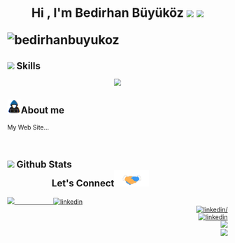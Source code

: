 



<h1 align="center"><b>Hi , I'm Bedirhan Büyüköz </b><img src="https://media.giphy.com/media/hvRJCLFzcasrR4ia7z/giphy.gif" width="31">
<img src="https://user-images.githubusercontent.com/73097560/115834477-dbab4500-a447-11eb-908a-139a6edaec5c.gif">
<p align="left"> <img src="https://komarev.com/ghpvc/?username=bedirhanbuyukoz&label=Profile%20views&color=0e75b6&style=flat" alt="bedirhanbuyukoz"/></p>

## <img src="https://media2.giphy.com/media/QssGEmpkyEOhBCb7e1/giphy.gif?cid=ecf05e47a0n3gi1bfqntqmob8g9aid1oyj2wr3ds3mg700bl&rid=giphy.gif" width ="25"><b> Skills</b>


<p align="center">
<a href="https://github.com/DenverCoder1/readme-typing-svg"><img src="https://readme-typing-svg.herokuapp.com?font=Time+New+Roman&color=cyan&size=25&center=true&vCenter=true&width=600&height=100&lines=Software+Engineer;Full+Stack+Developer"></a>
</p>

	
## <picture><img src = "https://github.com/0xAbdulKhalid/0xAbdulKhalid/raw/main/assets/mdImages/about_me.gif" width = 31px></picture>**About me**
My Web Site...

<p align="center">

</p>

<br>


## <img src="https://media.giphy.com/media/iY8CRBdQXODJSCERIr/giphy.gif" width="35"><b> Github Stats </b>ㅤㅤㅤㅤㅤㅤㅤㅤㅤ ㅤㅤㅤㅤㅤㅤㅤㅤㅤㅤㅤㅤㅤ<b> Let's Connect</b><img src="https://github.com/0xAbdulKhalid/0xAbdulKhalid/raw/main/assets/mdImages/handshake.gif" width ="80">

	
<a href="https://github.com/bedirhanbuyukoz/">
<img src="https://github-readme-stats.vercel.app/api?username=bedirhanbuyukoz&include_all_commits=true&count_private=true&show_icons=true&line_height=20&title_color=7A7ADB&icon_color=2234AE&text_color=D3D3D3&bg_color=0,000000,130F40" width="400"/>
ㅤ ㅤㅤㅤㅤㅤ 

<a href="https://linkedin.com/in/bedirhanbuyukoz" target="_blank">
<img src="https://img.shields.io/badge/linkedin:  bedirhanbuyukoz-%2300acee.svg?color=405DE6&style=for-the-badge&logo=linkedin&logoColor=white" alt=linkedin />
<div align="right">


<a href="https://www.linkedin.com/company/beykozyazilim" target="_blank">
<img src="https://img.shields.io/badge/linkedin:  Software Engineering Club-%2300acee.svg?color=405DE6&style=for-the-badge&logo=linkedin&logoColor=white" alt=linkedin/> 
<div align="right">




<a href="https://www.instagram.com/beykozuniyazilim" target="_blank">
<img src="https://img.shields.io/badge/instagram:  Software Engineering Club-%2300acee.svg?color=405DE6&style=for-the-badge&logo=instagram&logoColor=white" alt=linkedin />
<div align="right">
	

<a href="mailto:bedirhanbuyukoz@gmail.com" target="_blank">
<img src="https://img.shields.io/badge/gmail:  bedirhanbuyukoz-%23EA4335.svg?style=for-the-badge&logo=gmail&logoColor=white" t=mail />
<div align="right">
	

</a>
</div>
<img src="https://user-images.githubusercontent.com/73097560/115834477-dbab4500-a447-11eb-908a-139a6edaec5c.gif">
<div align='center'>
</div>
</a>









